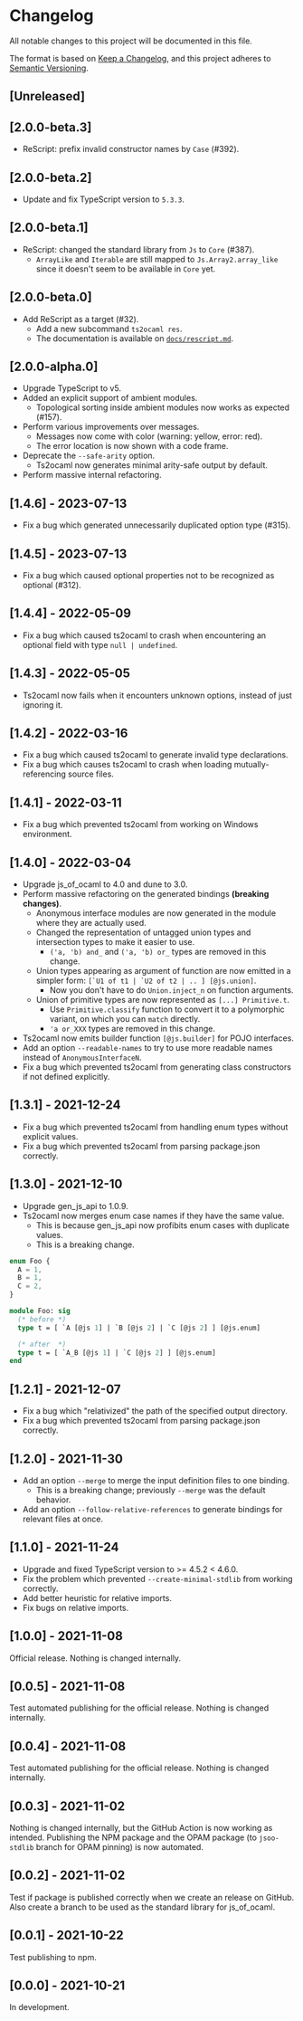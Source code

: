 # Changelog

All notable changes to this project will be documented in this file.

The format is based on [Keep a Changelog](https://keepachangelog.com/en/1.0.0/),
and this project adheres to [Semantic Versioning](https://semver.org/spec/v2.0.0.html).

## [Unreleased]

## [2.0.0-beta.3]

- ReScript: prefix invalid constructor names by `Case` (#392).

## [2.0.0-beta.2]

- Update and fix TypeScript version to `5.3.3`.

## [2.0.0-beta.1]

- ReScript: changed the standard library from `Js` to `Core` (#387).
  - `ArrayLike` and `Iterable` are still mapped to `Js.Array2.array_like` since it doesn't seem to be available in `Core` yet.

## [2.0.0-beta.0]

- Add ReScript as a target (#32).
  - Add a new subcommand `ts2ocaml res`.
  - The documentation is available on [`docs/rescript.md`](docs/rescript.md).

## [2.0.0-alpha.0]

- Upgrade TypeScript to v5.
- Added an explicit support of ambient modules.
  - Topological sorting inside ambient modules now works as expected (#157).
- Perform various improvements over messages.
  - Messages now come with color (warning: yellow, error: red).
  - The error location is now shown with a code frame.
- Deprecate the `--safe-arity` option.
  - Ts2ocaml now generates minimal arity-safe output by default.
- Perform massive internal refactoring.

## [1.4.6] - 2023-07-13

- Fix a bug which generated unnecessarily duplicated option type (#315).

## [1.4.5] - 2023-07-13

- Fix a bug which caused optional properties not to be recognized as optional (#312).

## [1.4.4] - 2022-05-09

- Fix a bug which caused ts2ocaml to crash when encountering an optional field with type `null | undefined`.

## [1.4.3] - 2022-05-05

- Ts2ocaml now fails when it encounters unknown options, instead of just ignoring it.

## [1.4.2] - 2022-03-16

- Fix a bug which caused ts2ocaml to generate invalid type declarations.
- Fix a bug which causes ts2ocaml to crash when loading mutually-referencing source files.

## [1.4.1] - 2022-03-11

- Fix a bug which prevented ts2ocaml from working on Windows environment.

## [1.4.0] - 2022-03-04

- Upgrade js_of_ocaml to 4.0 and dune to 3.0.
- Perform massive refactoring on the generated bindings **(breaking changes)**.
  - Anonymous interface modules are now generated in the module where they are actually used.
  - Changed the representation of untagged union types and intersection types to make it easier to use.
    - `('a, 'b) and_` and `('a, 'b) or_` types are removed in this change.
  - Union types appearing as argument of function are now emitted in a simpler form: `` [`U1 of t1 | `U2 of t2 | .. ] [@js.union] ``.
    - Now you don't have to do `Union.inject_n` on function arguments.
  - Union of primitive types are now represented as `[...] Primitive.t`.
    - Use `Primitive.classify` function to convert it to a polymorphic variant, on which you can `match` directly.
    - `'a or_XXX` types are removed in this change.
- Ts2ocaml now emits builder function `[@js.builder]` for POJO interfaces.
- Add an option `--readable-names` to try to use more readable names instead of `AnonymousInterfaceN`.
- Fix a bug which prevented ts2ocaml from generating class constructors if not defined explicitly.

## [1.3.1] - 2021-12-24

- Fix a bug which prevented ts2ocaml from handling enum types without explicit values.
- Fix a bug which prevented ts2ocaml from parsing package.json correctly.

## [1.3.0] - 2021-12-10

- Upgrade gen_js_api to 1.0.9.
- Ts2ocaml now merges enum case names if they have the same value.
  - This is because gen_js_api now profibits enum cases with duplicate values.
  - This is a breaking change.

```typescript
enum Foo {
  A = 1,
  B = 1,
  C = 2,
}
```

```ocaml
module Foo: sig
  (* before *)
  type t = [ `A [@js 1] | `B [@js 2] | `C [@js 2] ] [@js.enum]

  (* after  *)
  type t = [ `A_B [@js 1] | `C [@js 2] ] [@js.enum]
end
```

## [1.2.1] - 2021-12-07

- Fix a bug which "relativized" the path of the specified output directory.
- Fix a bug which prevented ts2ocaml from parsing package.json correctly.

## [1.2.0] - 2021-11-30

- Add an option `--merge` to merge the input definition files to one binding.
  - This is a breaking change; previously `--merge` was the default behavior.
- Add an option `--follow-relative-references` to generate bindings for relevant files at once.

## [1.1.0] - 2021-11-24

- Upgrade and fixed TypeScript version to >= 4.5.2 < 4.6.0.
- Fix the problem which prevented `--create-minimal-stdlib` from working correctly.
- Add better heuristic for relative imports.
- Fix bugs on relative imports.

## [1.0.0] - 2021-11-08

Official release. Nothing is changed internally.

## [0.0.5] - 2021-11-08

Test automated publishing for the official release. Nothing is changed internally.

## [0.0.4] - 2021-11-08

Test automated publishing for the official release. Nothing is changed internally.

## [0.0.3] - 2021-11-02

Nothing is changed internally, but the GitHub Action is now working as intended.
Publishing the NPM package and the OPAM package (to `jsoo-stdlib` branch for OPAM pinning) is now automated.

## [0.0.2] - 2021-11-02

Test if package is published correctly when we create an release on GitHub.
Also create a branch to be used as the standard library for js_of_ocaml.

## [0.0.1] - 2021-10-22

Test publishing to npm.

## [0.0.0] - 2021-10-21

In development.
